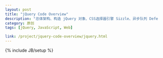 ```yaml
---
layout: post
title: "jQuery Code Overview"
description: "总体架构、构造 jQuery 对象、CSS选择器引擎 Sizzle、异步队列 Deferred、数据缓存 Data、队列 Queue、浏览器测试 Support、属性操作 Attributes、事件处理 Event、DOM遍历 Traversing、DOM操作 Manipulation、CSS操作 CSS、异步请求 AJAX、动画 Effects、联系我"
category: 原创
tags: [jQuery, JavaScript, Web]

link: /project/jquery-code-overview/jquery.html
---
```

{% include JB/setup %}
